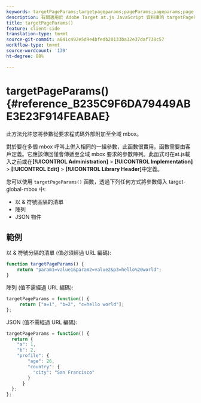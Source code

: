 ```yaml
---
keywords: targetPageParams;targetpageparams;pageParams;pageparams;page params;page parameters;at.js;functions;function
description: 有關適用於 Adobe Target at.js JavaScript 資料庫的 targetPageParams() 函數的資訊。
title: targetPageParams()
feature: client-side
translation-type: tm+mt
source-git-commit: a841c492e5d9e4bfedb20133ba32e37daf738c57
workflow-type: tm+mt
source-wordcount: '139'
ht-degree: 88%

---
```



# targetPageParams() {#reference_B235C9F6DA79449ABE3E23F914FEABAE}

此方法允許您將參數從要求程式碼外部附加至全域 mbox。

對於要在多個 mbox 呼叫上併入相同的一組參數，此函數很實用。函數需要由客戶定義。它應該傳回僅會傳遞至全域 mbox 要求的參數陣列。此函式可在at.js載入之前或在&#x200B;**[!UICONTROL Administration]** > **[!UICONTROL Implementation]** > **[!UICONTROL Edit]** > **[!UICONTROL Library Header]**&#x200B;中定義。

您可以使用 `targetPageParams()` 函數，透過下列任何方式將參數傳入 target-global-mbox 中:

* 以 &amp; 符號區隔的清單
* 陣列
* JSON 物件

## 範例

以 &amp; 符號分隔的清單 (值必須經過 URL 編碼):

```javascript
function targetPageParams() { 
    return "param1=value1&param2=value2&p3=hello%20world"; 
}
```

陣列 (值不需經過 URL 編碼):

```javascript
targetPageParams = function() { 
     return ["a=1", "b=2", "c=hello world"]; 
};
```

JSON (值不需經過 URL 編碼):

```javascript
targetPageParams = function() { 
  return { 
    "a": 1, 
    "b": 2, 
    "profile": { 
        "age": 26, 
        "country": { 
          "city": "San Francisco" 
        } 
      } 
  }; 
};
```
